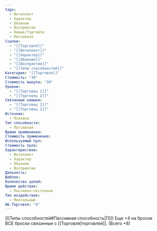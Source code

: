 ```yaml
---
tags:
  - Интеллект
  - Характер
  - Обаяние
  - Восприятие
  - Навык/Торговля
  - Пассивная
Ссылки:
  - "[[Торговля]]"
  - "[[Интеллект]]"
  - "[[Характер]]"
  - "[[Обаяние]]"
  - "[[Восприятие]]"
  - "[[Типы способностей]]"
Категория: "[[Торговля]]"
Стоимость: "30"
Стоимость выкупа: "30"
Уровни:
  - "[[Торговец 1]]"
  - "[[Торговец 2]]"
Связанные навыки:
  - "[[Торговец 1]]"
  - "[[Торговец 2]]"
Источник:
  - Психика
Тип способности:
  - Пассивная
Время применения: 
Стоимость применения: 
Используемый пул: 
Стоимость пула: 
Характеристики:
  - Интеллект
  - Характер
  - Обаяние
  - Восприятие
Дальность: 
Шаблон: 
Количество целей: 
Время действия:
  - Пассивно-постоянно
Тип воздействия:
  - Ментальный
НБ.Торговля: "8"
---
```

([[Типы способностей#Пассивная способность|П]]) Еще +4 на броски ВСЕ броски связанные с [[Торговля|торговлей]]. (Всего +8)